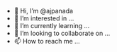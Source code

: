 - 👋 Hi, I’m @ajpanada
- 👀 I’m interested in ...
- 🌱 I’m currently learning ...
- 💞️ I’m looking to collaborate on ...
- 📫 How to reach me ...

<!---
ajpanada/ajpanada is a ✨ special ✨ repository because its `README.md` (this file) appears on your GitHub profile.
You can click the Preview link to take a look at your changes.
--->
